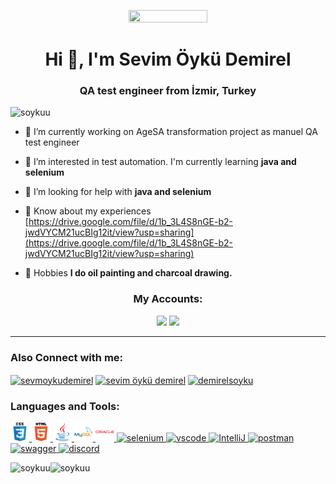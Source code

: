 <p align="center">
<a  href="#"><img width="50%" height="20%" src="https://64.media.tumblr.com/cbd7cb0e8a2f78a1f466c80de55300d7/tumblr_ogfvy9Bc2d1vnqmpbo1_500.gif" height="175px"/></a>
</p>
<h1 align="center">Hi 👋, I'm Sevim Öykü Demirel</h1>
<h3 align="center">QA test engineer from İzmir, Turkey</h3>

<p align="left"> <img src="https://komarev.com/ghpvc/?username=soykuu&label=Profile%20views&color=0e75b6&style=flat" alt="soykuu" /> </p>


- 🔭 I’m currently working on AgeSA transformation project as manuel QA test engineer

- 🌱 I’m interested in test automation. I'm currently learning **java and selenium**

- 🤝 I’m looking for help with **java and selenium**

- 📄 Know about my experiences [https://drive.google.com/file/d/1b_3L4S8nGE-b2-jwdVYCM21ucBIg12it/view?usp=sharing](https://drive.google.com/file/d/1b_3L4S8nGE-b2-jwdVYCM21ucBIg12it/view?usp=sharing)

- 🎨 Hobbies **I do oil painting and charcoal drawing.**

<div align="center">
  
   <h3 align="center">My Accounts:</h3>
<p align="center">

 <a href="https://www.linkedin.com/in/sevimoykudemirel/"><img src="https://img.shields.io/badge/linkedin-0077B5.svg?style=for-the-badge&logo=linkedin&logoColor=white"/></a>
  <a href="mailto:demireloyku@gmail.com"><img src="https://img.shields.io/badge/e‑mail-D14836.svg?style=for-the-badge&logo=GMail&logoColor=white"/></a> 

</p>
</div>
<hr/>
<div align="center">

<h3 align="left">Also Connect with me:</h3>
<p align="left">
<a href="https://twitter.com/sevmoykudemirel" target="blank"><img align="center" src="https://raw.githubusercontent.com/rahuldkjain/github-profile-readme-generator/master/src/images/icons/Social/twitter.svg" alt="sevmoykudemirel" height="30" width="40" /></a>
<a href="https://fb.com/sevim öykü demirel" target="blank"><img align="center" src="https://raw.githubusercontent.com/rahuldkjain/github-profile-readme-generator/master/src/images/icons/Social/facebook.svg" alt="sevim öykü demirel" height="30" width="40" /></a>
<a href="https://instagram.com/demirelsoyku" target="blank"><img align="center" src="https://raw.githubusercontent.com/rahuldkjain/github-profile-readme-generator/master/src/images/icons/Social/instagram.svg" alt="demirelsoyku" height="30" width="40" /></a>
</p>

<h3 align="left">Languages and Tools:</h3>
<p align="left">
<a href="https://www.w3schools.com/css/" target="_blank" rel="noreferrer"> <img src="https://raw.githubusercontent.com/devicons/devicon/master/icons/css3/css3-original-wordmark.svg" alt="css3" width="30" height="30"/> </a>
<a href="https://www.w3.org/html/" target="_blank" rel="noreferrer"> <img src="https://raw.githubusercontent.com/devicons/devicon/master/icons/html5/html5-original-wordmark.svg" alt="html5" width="30" height="30"/> </a>
<a href="https://www.java.com" target="_blank" rel="noreferrer"> <img src="https://raw.githubusercontent.com/devicons/devicon/master/icons/java/java-original.svg" alt="java" width="30" height="30"/> </a>
<a href="https://www.mysql.com/" target="_blank" rel="noreferrer"> <img src="https://raw.githubusercontent.com/devicons/devicon/master/icons/mysql/mysql-original-wordmark.svg" alt="mysql" width="30" height="30"/> </a>
<a href="https://www.oracle.com/" target="_blank" rel="noreferrer"> <img src="https://raw.githubusercontent.com/devicons/devicon/master/icons/oracle/oracle-original.svg" alt="oracle" width="30" height="30"/> </a>
<a href="https://www.selenium.dev" target="_blank" rel="noreferrer"> <img src="https://raw.githubusercontent.com/detain/svg-logos/780f25886640cef088af994181646db2f6b1a3f8/svg/selenium-logo.svg" alt="selenium" width="30" height="30"/> </a>
<a href="https://code.visualstudio.com/" target="_blank" rel=”noopener”> <img src="https://upload.wikimedia.org/wikipedia/commons/thumb/9/9a/Visual_Studio_Code_1.35_icon.svg/1024px-Visual_Studio_Code_1.35_icon.svg.png" alt="vscode" width="30" height="30"/> </a>
<a href="https://www.jetbrains.com/idea/features/" target="_blank" rel=”noopener”> <img src="https://encrypted-tbn0.gstatic.com/images?q=tbn:ANd9GcQalKFwVDd0H7Xx8HaqWBbUmDRdrgxUoicGBZC0eIzTsww7Sev-ySXJ3in9Udv2R9CR3lo&usqp=CAU" alt="IntelliJ" width="30" height="30"/> </a> 
<a href="https://postman.com" target="_blank" rel=”noopener”> <img src="https://www.vectorlogo.zone/logos/getpostman/getpostman-icon.svg" alt="postman" width="30" height="30"/> </a> 
<a href="https://swagger.io/" target="_blank" rel=”noopener”> <img src="https://encrypted-tbn0.gstatic.com/images?q=tbn:ANd9GcT2-qHhkU65OgRkaxFh1vRF4ycDfUOznjs7cEu5aXbMwWCYpNUMNPfDcL9Fox0a3_mbtAY&usqp=CAU" alt="swagger" width="30" height="30"/> </a> 
<a href="https://discord.com/" target="_blank" rel=”noopener”> <img src="https://cdn4.iconfinder.com/data/icons/logos-and-brands/512/91_Discord_logo_logos-512.png" alt="discord" width="30" height="30"/> </a>
</p>

<p><img align="left" src="https://github-readme-stats.vercel.app/api/top-langs?username=soykuu&show_icons=true&locale=en&layout=compact" alt="soykuu" /></p>


<p><img align="left" src="https://github-readme-streak-stats.herokuapp.com/?user=soykuu&" alt="soykuu" /></p>

